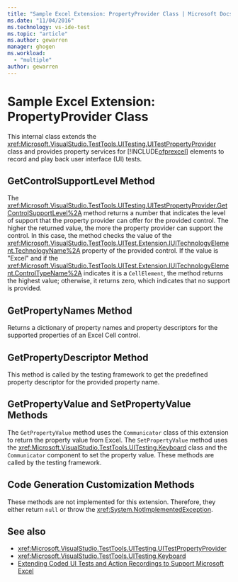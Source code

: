 ```yaml
---
title: "Sample Excel Extension: PropertyProvider Class | Microsoft Docs"
ms.date: "11/04/2016"
ms.technology: vs-ide-test
ms.topic: "article"
ms.author: gewarren
manager: ghogen
ms.workload: 
  - "multiple"
author: gewarren
---
```

# Sample Excel Extension: PropertyProvider Class
This internal class extends the <xref:Microsoft.VisualStudio.TestTools.UITesting.UITestPropertyProvider> class and provides property services for [!INCLUDE[ofprexcel](../test/includes/ofprexcel_md.md)] elements to record and play back user interface (UI) tests.

## GetControlSupportLevel Method
 The <xref:Microsoft.VisualStudio.TestTools.UITesting.UITestPropertyProvider.GetControlSupportLevel%2A> method returns a number that indicates the level of support that the property provider can offer for the provided control. The higher the returned value, the more the property provider can support the control. In this case, the method checks the value of the <xref:Microsoft.VisualStudio.TestTools.UITest.Extension.IUITechnologyElement.TechnologyName%2A> property of the provided control. If the value is "Excel" and if the <xref:Microsoft.VisualStudio.TestTools.UITest.Extension.IUITechnologyElement.ControlTypeName%2A> indicates it is a `CellElement`, the method returns the highest value; otherwise, it returns zero, which indicates that no support is provided.

## GetPropertyNames Method
 Returns a dictionary of property names and property descriptors for the supported properties of an Excel Cell control.

## GetPropertyDescriptor Method
 This method is called by the testing framework to get the predefined property descriptor for the provided property name.

## GetPropertyValue and SetPropertyValue Methods
 The `GetPropertyValue` method uses the `Communicator` class of this extension to return the property value from Excel. The `SetPropertyValue` method uses the <xref:Microsoft.VisualStudio.TestTools.UITesting.Keyboard> class and the `Communicator` component to set the property value. These methods are called by the testing framework.

## Code Generation Customization Methods
 These methods are not implemented for this extension. Therefore, they either return `null` or throw the <xref:System.NotImplementedException>.

## See also

- <xref:Microsoft.VisualStudio.TestTools.UITesting.UITestPropertyProvider>
- <xref:Microsoft.VisualStudio.TestTools.UITesting.Keyboard>
- [Extending Coded UI Tests and Action Recordings to Support Microsoft Excel](../test/extending-coded-ui-tests-and-action-recordings-to-support-microsoft-excel.md)
